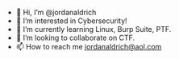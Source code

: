 - 👋 Hi, I’m @jordanaldrich
- 👀 I’m interested in Cybersecurity!
- 🌱 I’m currently learning Linux, Burp Suite, PTF.
- 💞️ I’m looking to collaborate on CTF. 
- 📫 How to reach me jordanaldrich@aol.com

<!---
jordanaldrich/jordanaldrich is a ✨ special ✨ repository because its `README.md` (this file) appears on your GitHub profile.
You can click the Preview link to take a look at your changes.
--->
